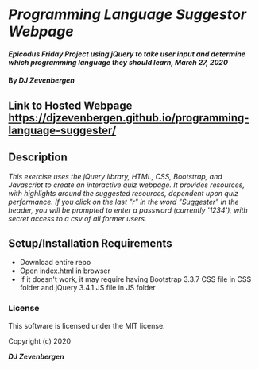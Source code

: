 # _Programming Language Suggestor Webpage_

#### _Epicodus Friday Project using jQuery to take user input and determine which programming language they should learn, March 27, 2020_

#### By _**DJ Zevenbergen**_

## Link to Hosted Webpage https://djzevenbergen.github.io/programming-language-suggester/

## Description

_This exercise uses the jQuery library, HTML, CSS, Bootstrap, and Javascript to create an interactive quiz webpage. It provides resources, with highlights around the suggested resources, dependent upon quiz performance. If you click on the last "r" in the word "Suggester" in the header, you will be prompted to enter a password (currently '1234'), with secret access to a csv of all former users._

## Setup/Installation Requirements

* Download entire repo
* Open index.html in browser
* If it doesn't work, it may require having Bootstrap 3.3.7 CSS file in CSS folder and jQuery 3.4.1 JS file in JS folder


### License

This software is licensed under the MIT license.

Copyright (c) 2020 

**_DJ Zevenbergen_**
